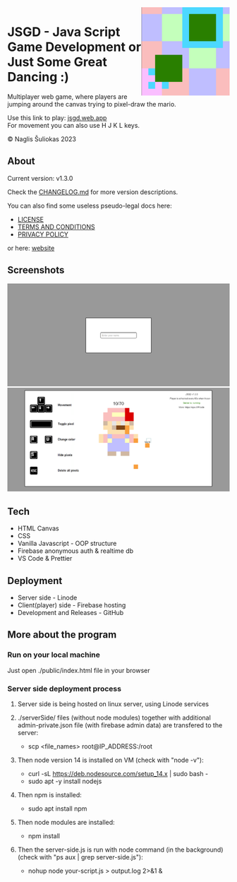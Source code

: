 <img align="right" src="/public/assets/LOGO.png" data-canonical-src="/public/assets/LOGO.png" width="200" height="200"  />  

# JSGD - Java Script Game Development **or** Just Some Great Dancing :)

Multiplayer web game, where players are jumping around the canvas trying to pixel-draw the mario.

Use this link to play: [jsgd.web.app](https://jsgd.web.app)  
For movement you can also use H J K L keys.

© Naglis Šuliokas 2023

## About

Current version: v1.3.0

Check the [CHANGELOG.md](/CHANGELOG.md) for more version descriptions.

You can also find some useless pseudo-legal docs here:

-   [LICENSE](/LICENCE.md)
-   [TERMS AND CONDITIONS](/TERMSANDCONDITIONS.md)
-   [PRIVACY POLICY](/PRIVACYPOLICY.md)

or here: [website](https://npw.lt/#/code)

## Screenshots

![Screenshot2](/public/assets/SS2.png)  
![Screenshot](/public/assets/SS.png)

## Tech

-   HTML Canvas
-   CSS
-   Vanilla Javascript - OOP structure
-   Firebase anonymous auth & realtime db
-   VS Code & Prettier

## Deployment

-   Server side - Linode
-   Client(player) side - Firebase hosting
-   Development and Releases - GitHub

## More about the program

### Run on your local machine

Just open ./public/index.html file in your browser

### Server side deployment process

1. Server side is being hosted on linux server, using Linode services
2. ./serverSide/ files (without node modules) together with additional admin-private.json file (with firebase admin data) are transfered to the server:

    - scp <file_names> root@IP_ADDRESS:/root

3. Then node version 14 is installed on VM (check with "node -v"):

    - curl -sL https://deb.nodesource.com/setup_14.x | sudo bash -
    - sudo apt -y install nodejs

4. Then npm is installed:
    - sudo apt install npm
5. Then node modules are installed:
    - npm install
6. Then the server-side.js is run with node command (in the background) (check with "ps aux | grep server-side.js"):
    - nohup node your-script.js > output.log 2>&1 &
